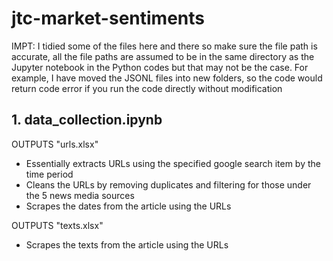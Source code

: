 # jtc-market-sentiments
IMPT: I tidied some of the files here and there so make sure the file path is accurate, all the file paths are assumed to be in the same directory as the Jupyter notebook in the Python codes but that may not be the case. For example, I have moved the JSONL files into new folders, so the code would return code error if you run the code directly without modification

## 1. data_collection.ipynb
OUTPUTS "urls.xlsx"

- Essentially extracts URLs using the specified google search item by the time period 
- Cleans the URLs by removing duplicates and filtering for those under the 5 news media sources
- Scrapes the dates from the article using the URLs

OUTPUTS "texts.xlsx"
- Scrapes the texts from the article using the URLs
